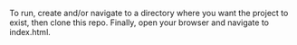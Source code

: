To run, create and/or navigate to a directory where you want the project to exist, then clone this repo. Finally, open your browser and navigate to index.html.
